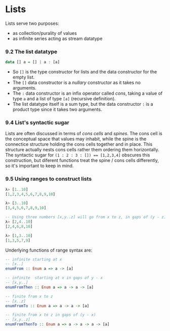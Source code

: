 # Lists

Lists serve two purposes:
- as collection/purality of values
- as infinite series acting as stream datatype

### 9.2 The list datatype
```haskell
data [] a = [] | a : [a]
```
- So `[]` is the type constructor for lists and the data constructor for the empty list.
- The `[]` data constructor is a *nullary* constructor as it takes no arguments.
- The `:` data constructor is an infix operator called *cons*, taking a value of type `a` and a list of type `[a]` (recursive definition).
- The list datatype itself is a sum type, but the data constructor `:` is a product type since it takes two arguments.

### 9.4 List's syntactic sugar
Lists are often discussed in terms of *cons cells* and *spines*. The cons cell is the conceptual space that values may inhabit, while the spine is the connectice structure holding the cons cells together and in place. This structure actually nests cons cells rather them ordering them horizontally. The syntactic sugar for `(1 : 2 : 3 : []) == [1,2,3,4]` obscures this construction, but diferent functions treat the spine / cons cells differently, so it's important to keep in mind.

### 9.5 Using ranges to construct lists
```haskell
λ> [1..10]
[1,2,3,4,5,6,7,8,9,10]

λ> [3..10]
[3,4,5,6,7,8,9,10]

-- Using three numbers [x,y..z] will go from x to z, in gaps of (y - z)
λ> [2,4..10]
[2,4,6,8,10]

λ> [1,3..10]
[1,3,5,7,9]
```
Underlying functions of range syntax are:
```haskell
-- infinite starting at x
-- [x..]
enumFrom :: Enum a => a -> [a]

-- infinite  starting at x in gaps of y - x
-- [x,y..]
enumFromThen :: Enum a => a -> a -> [a]

-- finite from x to z
-- [x..z]
enumFromTo :: Enum a => a -> a -> [a]

-- finite from x to z in gaps of (y - x)
-- [x,y..z]
enumFromThenTo :: Enum a => a -> a -> a -> [a]
```

